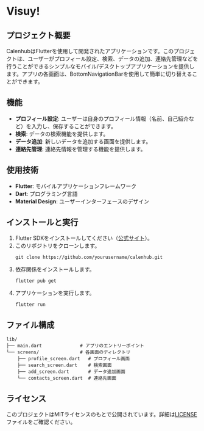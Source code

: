 
# Visuy!

## プロジェクト概要

CalenhubはFlutterを使用して開発されたアプリケーションです。このプロジェクトは、ユーザーがプロフィール設定、検索、データの追加、連絡先管理などを行うことができるシンプルなモバイル/デスクトップアプリケーションを提供します。アプリの各画面は、BottomNavigationBarを使用して簡単に切り替えることができます。

## 機能

- **プロフィール設定**: ユーザーは自身のプロフィール情報（名前、自己紹介など）を入力し、保存することができます。
- **検索**: データの検索機能を提供します。
- **データ追加**: 新しいデータを追加する画面を提供します。
- **連絡先管理**: 連絡先情報を管理する機能を提供します。

## 使用技術

- **Flutter**: モバイルアプリケーションフレームワーク
- **Dart**: プログラミング言語
- **Material Design**: ユーザーインターフェースのデザイン

## インストールと実行

1. Flutter SDKをインストールしてください（[公式サイト](https://flutter.dev/docs/get-started/install)）。
2. このリポジトリをクローンします。
   ```
   git clone https://github.com/yourusername/calenhub.git
   ```
3. 依存関係をインストールします。
   ```
   flutter pub get
   ```
4. アプリケーションを実行します。
   ```
   flutter run
   ```

## ファイル構成

```
lib/
├── main.dart              # アプリのエントリーポイント
└── screens/               # 各画面のディレクトリ
    ├── profile_screen.dart   # プロフィール画面
    ├── search_screen.dart    # 検索画面
    ├── add_screen.dart       # データ追加画面
    └── contacts_screen.dart  # 連絡先画面
```

## ライセンス

このプロジェクトはMITライセンスのもとで公開されています。詳細は[LICENSE](LICENSE)ファイルをご確認ください。
